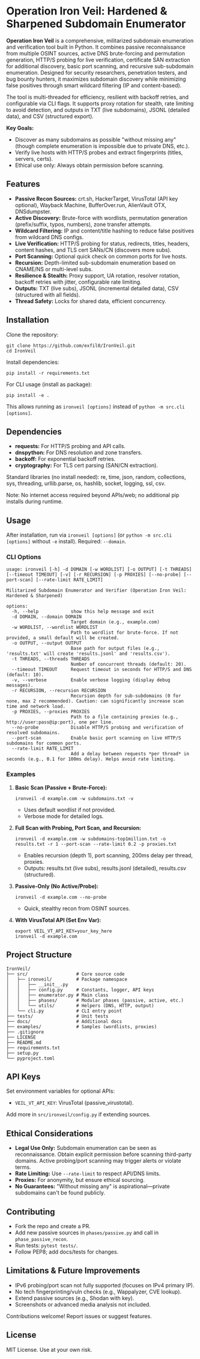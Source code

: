 # Operation Iron Veil: Hardened & Sharpened Subdomain Enumerator

**Operation Iron Veil** is a comprehensive, militarized subdomain enumeration and verification tool built in Python. It combines passive reconnaissance from multiple OSINT sources, active DNS brute-forcing and permutation generation, HTTP/S probing for live verification, certificate SAN extraction for additional discovery, basic port scanning, and recursive sub-subdomain enumeration. Designed for security researchers, penetration testers, and bug bounty hunters, it maximizes subdomain discovery while minimizing false positives through smart wildcard filtering (IP and content-based).

The tool is multi-threaded for efficiency, resilient with backoff retries, and configurable via CLI flags. It supports proxy rotation for stealth, rate limiting to avoid detection, and outputs in TXT (live subdomains), JSONL (detailed data), and CSV (structured export).

**Key Goals:**
- Discover as many subdomains as possible "without missing any" (though complete enumeration is impossible due to private DNS, etc.).
- Verify live hosts with HTTP/S probes and extract fingerprints (titles, servers, certs).
- Ethical use only: Always obtain permission before scanning.

## Features

- **Passive Recon Sources:** crt.sh, HackerTarget, VirusTotal (API key optional), Wayback Machine, BufferOver.run, AlienVault OTX, DNSdumpster.
- **Active Discovery:** Brute-force with wordlists, permutation generation (prefix/suffix, typos, numbers), zone transfer attempts.
- **Wildcard Filtering:** IP and content/title hashing to reduce false positives from wildcard DNS configs.
- **Live Verification:** HTTP/S probing for status, redirects, titles, headers, content hashes, and TLS cert SANs/CN (discovers more subs).
- **Port Scanning:** Optional quick check on common ports for live hosts.
- **Recursion:** Depth-limited sub-subdomain enumeration based on CNAME/NS or multi-level subs.
- **Resilience & Stealth:** Proxy support, UA rotation, resolver rotation, backoff retries with jitter, configurable rate limiting.
- **Outputs:** TXT (live subs), JSONL (incremental detailed data), CSV (structured with all fields).
- **Thread Safety:** Locks for shared data, efficient concurrency.

## Installation

Clone the repository:
```
git clone https://github.com/exfil0/IronVeil.git
cd IronVeil
```

Install dependencies:
```
pip install -r requirements.txt
```

For CLI usage (install as package):
```
pip install -e .
```
This allows running as `ironveil [options]` instead of `python -m src.cli [options]`.

## Dependencies

- **requests:** For HTTP/S probing and API calls.
- **dnspython:** For DNS resolution and zone transfers.
- **backoff:** For exponential backoff retries.
- **cryptography:** For TLS cert parsing (SAN/CN extraction).

Standard libraries (no install needed): re, time, json, random, collections, sys, threading, urllib.parse, os, hashlib, socket, logging, ssl, csv.

Note: No internet access required beyond APIs/web; no additional pip installs during runtime.

## Usage

After installation, run via `ironveil [options]` (or `python -m src.cli [options]` without `-e` install). Required: `--domain`.

### CLI Options
```
usage: ironveil [-h] -d DOMAIN [-w WORDLIST] [-o OUTPUT] [-t THREADS] [--timeout TIMEOUT] [-v] [-r RECURSION] [-p PROXIES] [--no-probe] [--port-scan] [--rate-limit RATE_LIMIT]

Militarized Subdomain Enumerator and Verifier (Operation Iron Veil: Hardened & Sharpened)

options:
  -h, --help            show this help message and exit
  -d DOMAIN, --domain DOMAIN
                        Target domain (e.g., example.com)
  -w WORDLIST, --wordlist WORDLIST
                        Path to wordlist for brute-force. If not provided, a small default will be created.
  -o OUTPUT, --output OUTPUT
                        Base path for output files (e.g., 'results.txt' will create 'results.jsonl' and 'results.csv').
  -t THREADS, --threads THREADS
                        Number of concurrent threads (default: 20).
  --timeout TIMEOUT     Request timeout in seconds for HTTP/S and DNS (default: 10).
  -v, --verbose         Enable verbose logging (display debug messages).
  -r RECURSION, --recursion RECURSION
                        Recursion depth for sub-subdomains (0 for none, max 2 recommended). Caution: can significantly increase scan time and network load.
  -p PROXIES, --proxies PROXIES
                        Path to a file containing proxies (e.g., http://user:pass@ip:port), one per line.
  --no-probe            Disable HTTP/S probing and verification of resolved subdomains.
  --port-scan           Enable basic port scanning on live HTTP/S subdomains for common ports.
  --rate-limit RATE_LIMIT
                        Add a delay between requests *per thread* in seconds (e.g., 0.1 for 100ms delay). Helps avoid rate limiting.
```

### Examples

1. **Basic Scan (Passive + Brute-Force):**
   ```
   ironveil -d example.com -w subdomains.txt -v
   ```
   - Uses default wordlist if not provided.
   - Verbose mode for detailed logs.

2. **Full Scan with Probing, Port Scan, and Recursion:**
   ```
   ironveil -d example.com -w subdomains-top1million.txt -o results.txt -r 1 --port-scan --rate-limit 0.2 -p proxies.txt
   ```
   - Enables recursion (depth 1), port scanning, 200ms delay per thread, proxies.
   - Outputs: results.txt (live subs), results.jsonl (detailed), results.csv (structured).

3. **Passive-Only (No Active/Probe):**
   ```
   ironveil -d example.com --no-probe
   ```
   - Quick, stealthy recon from OSINT sources.

4. **With VirusTotal API (Set Env Var):**
   ```
   export VEIL_VT_API_KEY=your_key_here
   ironveil -d example.com
   ```

## Project Structure
```
IronVeil/
├── src/                  # Core source code
│   ├── ironveil/         # Package namespace
│   │   ├── __init__.py
│   │   ├── config.py     # Constants, logger, API keys
│   │   ├── enumerator.py # Main class
│   │   ├── phases/       # Modular phases (passive, active, etc.)
│   │   └── utils/        # Helpers (DNS, HTTP, output)
│   └── cli.py            # CLI entry point
├── tests/                # Unit tests
├── docs/                 # Additional docs
├── examples/             # Samples (wordlists, proxies)
├── .gitignore
├── LICENSE
├── README.md
├── requirements.txt
├── setup.py
└── pyproject.toml
```

## API Keys
Set environment variables for optional APIs:
- `VEIL_VT_API_KEY`: VirusTotal (passive_virustotal).

Add more in `src/ironveil/config.py` if extending sources.

## Ethical Considerations
- **Legal Use Only:** Subdomain enumeration can be seen as reconnaissance. Obtain explicit permission before scanning third-party domains. Active probing/port scanning may trigger alerts or violate terms.
- **Rate Limiting:** Use `--rate-limit` to respect API/DNS limits.
- **Proxies:** For anonymity, but ensure ethical sourcing.
- **No Guarantees:** "Without missing any" is aspirational—private subdomains can't be found publicly.

## Contributing
- Fork the repo and create a PR.
- Add new passive sources in `phases/passive.py` and call in `phase_passive_recon`.
- Run tests: `pytest tests/`.
- Follow PEP8; add docs/tests for changes.

## Limitations & Future Improvements
- IPv6 probing/port scan not fully supported (focuses on IPv4 primary IP).
- No tech fingerprinting/vuln checks (e.g., Wappalyzer, CVE lookup).
- Extend passive sources (e.g., Shodan with key).
- Screenshots or advanced media analysis not included.

Contributions welcome! Report issues or suggest features.

## License
MIT License. Use at your own risk.
